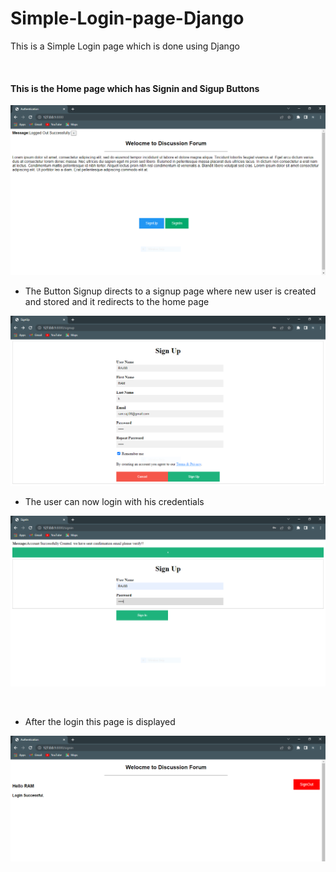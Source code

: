 # Simple-Login-page-Django
This is a Simple Login page which is done using Django

</br>

#### This is  the Home page which has Signin and Sigup Buttons 
![Home Page](Screen_shots/django3.PNG)

- The Button Signup directs to a signup page where new user is created and stored and it redirects to the home page 

![Home Page](Screen_shots/Django1.PNG)
</br>

- The user can now login with his credentials 

![Home Page](Screen_shots/django2.PNG)


</br>


- After the login this page is displayed 

![Home Page](Screen_shots/django4.PNG)
</br>
